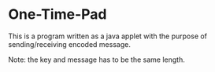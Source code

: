 # One-Time-Pad

This is a program written as a java applet with the purpose of sending/receiving encoded message.  


Note: the key and message has to be the same length.
